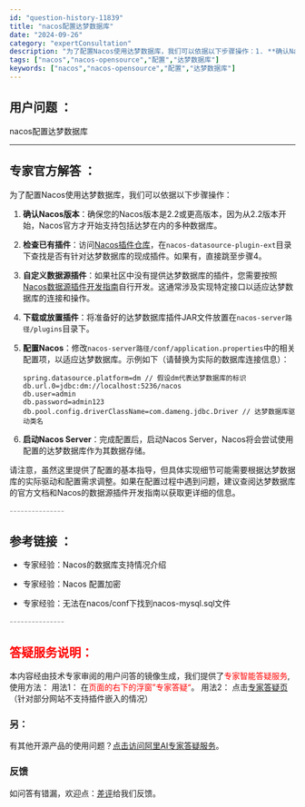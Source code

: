 ```yaml
---
id: "question-history-11839"
title: "nacos配置达梦数据库"
date: "2024-09-26"
category: "expertConsultation"
description: "为了配置Nacos使用达梦数据库，我们可以依据以下步骤操作：1. **确认Nacos版本**：确保您的Nacos版本是2.2或更高版本，因为从2.2版本开始，Nacos官方才开始支持包括达梦在内的多种数据库。2. **检查已有插件**：访问[Nacos插件仓库](https://github.com"
tags: ["nacos","nacos-opensource","配置","达梦数据库"]
keywords: ["nacos","nacos-opensource","配置","达梦数据库"]
---
```


## 用户问题 ： 
 nacos配置达梦数据库  

---------------
## 专家官方解答 ：

为了配置Nacos使用达梦数据库，我们可以依据以下步骤操作：

1. **确认Nacos版本**：确保您的Nacos版本是2.2或更高版本，因为从2.2版本开始，Nacos官方才开始支持包括达梦在内的多种数据库。

2. **检查已有插件**：访问[Nacos插件仓库](https://github.com/nacos-group/nacos-plugin)，在`nacos-datasource-plugin-ext`目录下查找是否有针对达梦数据库的现成插件。如果有，直接跳至步骤4。

3. **自定义数据源插件**：如果社区中没有提供达梦数据库的插件，您需要按照[Nacos数据源插件开发指南](https://nacos.io/docs/latest/plugin/datasource-plugin/)自行开发。这通常涉及实现特定接口以适应达梦数据库的连接和操作。

4. **下载或放置插件**：将准备好的达梦数据库插件JAR文件放置在`nacos-server路径/plugins`目录下。

5. **配置Nacos**：修改`nacos-server路径/conf/application.properties`中的相关配置项，以适应达梦数据库。示例如下（请替换为实际的数据库连接信息）：
    ```
    spring.datasource.platform=dm // 假设dm代表达梦数据库的标识
    db.url.0=jdbc:dm://localhost:5236/nacos
    db.user=admin
    db.password=admin123
    db.pool.config.driverClassName=com.dameng.jdbc.Driver // 达梦数据库驱动类名
    ```

6. **启动Nacos Server**：完成配置后，启动Nacos Server，Nacos将会尝试使用配置的达梦数据库作为其数据存储。

请注意，虽然这里提供了配置的基本指导，但具体实现细节可能需要根据达梦数据库的实际驱动和配置需求调整。如果在配置过程中遇到问题，建议查阅达梦数据库的官方文档和Nacos的数据源插件开发指南以获取更详细的信息。


<font color="#949494">---------------</font> 


## 参考链接 ：

* 专家经验：Nacos的数据库支持情况介绍 
 
 * 专家经验：Nacos 配置加密 
 
 * 专家经验：无法在nacos/conf下找到nacos-mysql.sql文件 


 <font color="#949494">---------------</font> 
 


## <font color="#FF0000">答疑服务说明：</font> 

本内容经由技术专家审阅的用户问答的镜像生成，我们提供了<font color="#FF0000">专家智能答疑服务</font>,使用方法：
用法1： 在<font color="#FF0000">页面的右下的浮窗”专家答疑“</font>。
用法2： 点击[专家答疑页](https://answer.opensource.alibaba.com/docs/intro)（针对部分网站不支持插件嵌入的情况）
### 另：


有其他开源产品的使用问题？[点击访问阿里AI专家答疑服务](https://answer.opensource.alibaba.com/docs/intro)。
### 反馈
如问答有错漏，欢迎点：[差评](https://ai.nacos.io/user/feedbackByEnhancerGradePOJOID?enhancerGradePOJOId=13818)给我们反馈。
